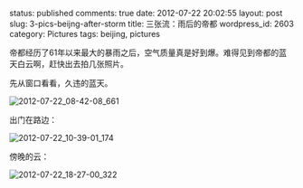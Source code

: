 status: published
comments: true
date: 2012-07-22 20:02:55
layout: post
slug: 3-pics-beijng-after-storm
title: 三张流：雨后的帝都
wordpress_id: 2603
category: Pictures
tags: beijing, pictures

帝都经历了61年以来最大的暴雨之后，空气质量真是好到爆。难得见到帝都的蓝天白云啊，赶快出去拍几张照片。

先从窗口看看，久违的蓝天。

![2012-07-22_08-42-08_661](http://lh4.ggpht.com/-TZ5teX41PC8/UAwmf1S8EuI/AAAAAAAAHf4/med0ogYQh3I/w800/2012-07-22_08-42-08_661.jpg)

出门在路边：

![2012-07-22_10-39-01_174](http://lh5.ggpht.com/-Xw9WS5j_XHA/UAwsRgsyNvI/AAAAAAAAHhg/y3-qtXKqNKc/w800/2012-07-22_10-39-01_174.jpg)

傍晚的云：

![2012-07-22_18-27-00_322](http://lh4.ggpht.com/-IF_acs9R9_4/UAwtpzh8dVI/AAAAAAAAHiU/5WyPGI7z51I/w800/2012-07-22_18-27-00_322.jpg)
